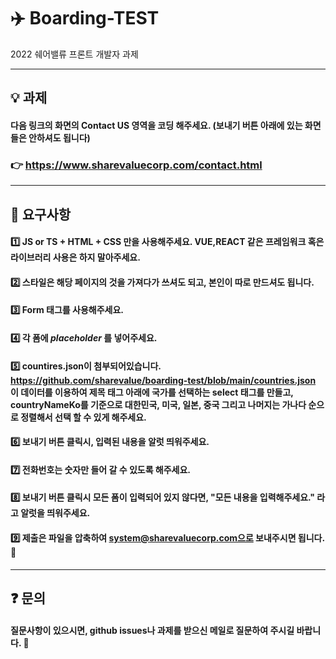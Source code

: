 # :airplane: Boarding-TEST
2022 쉐어밸류 프론트 개발자 과제

---
## :bulb: 과제
#### 다음 링크의 화면의 Contact US 영역을 코딩 해주세요. (보내기 버튼 아래에 있는 화면들은 안하셔도 됩니다) 
### 👉 https://www.sharevaluecorp.com/contact.html 

___
## :bell: 요구사항
#### :one: JS or TS + HTML + CSS 만을 사용해주세요. VUE,REACT 같은 프레임워크 혹은 라이브러리 사용은 하지 말아주세요.

#### :two: 스타일은 해당 페이지의 것을 가져다가 쓰셔도 되고, 본인이 따로 만드셔도 됩니다.

#### :three: Form 태그를 사용해주세요. 

#### :four: 각 폼에 ___placeholder___ 를 넣어주세요.

#### :five: countires.json이 첨부되어있습니다. https://github.com/sharevalue/boarding-test/blob/main/countries.json 이 데이터를 이용하여 제목 태그 아래에 국가를 선택하는 select 태그를 만들고, countryNameKo를 기준으로 대한민국, 미국, 일본, 중국 그리고 나머지는 가나다 순으로 정렬해서 선택 할 수 있게 해주세요. 

#### :six: 보내기 버튼 클릭시, 입력된 내용을 알럿 띄워주세요.

#### :seven: 전화번호는 숫자만 들어 갈 수 있도록 해주세요.

#### :eight: 보내기 버튼 클릭시 모든 폼이 입력되어 있지 않다면, "모든 내용을 입력해주세요." 라고 알럿을 띄워주세요.

#### 9️⃣ 제출은 파일을 압축하여 system@sharevaluecorp.com으로 보내주시면 됩니다. 👏

___
## :question: 문의
#### 질문사항이 있으시면, github issues나 과제를 받으신 메일로 질문하여 주시길 바랍니다. :pray:
